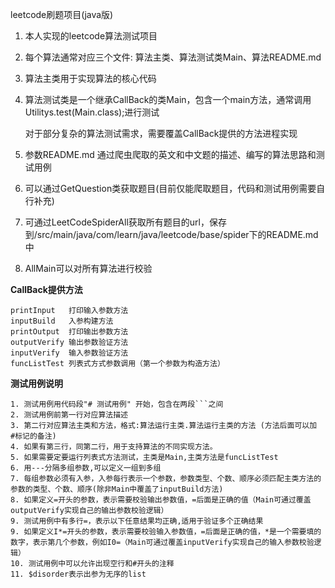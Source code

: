 leetcode刷题项目(java版)


1. 本人实现的leetcode算法测试项目
2. 每个算法通常对应三个文件: 算法主类、算法测试类Main、算法README.md
3. 算法主类用于实现算法的核心代码
4. 算法测试类是一个继承CallBack的类Main，包含一个main方法，通常调用Utilitys.test(Main.class);进行测试
   
   对于部分复杂的算法测试需求，需要覆盖CallBack提供的方法进程实现
   
5. 参数README.md 通过爬虫爬取的英文和中文题的描述、编写的算法思路和测试用例
6. 可以通过GetQuestion类获取题目(目前仅能爬取题目，代码和测试用例需要自行补充)
7. 可通过LeetCodeSpiderAll获取所有题目的url，保存到/src/main/java/com/learn/java/leetcode/base/spider下的README.md中
7. AllMain可以对所有算法进行校验
 
**CallBack提供方法**

```
printInput   打印输入参数方法
inputBuild   入参构建方法
printOutput  打印输出参数方法
outputVerify 输出参数验证方法
inputVerify  输入参数验证方法
funcListTest 列表式方式参数调用（第一个参数为构造方法）
```   

**测试用例说明**
```
1. 测试用例用代码段"# 测试用例" 开始，包含在两段```之间
2. 测试用例前第一行对应算法描述
3. 第二行对应算法主类和方法，格式:算法运行主类.算法运行主类的方法 (方法后面可以加 #标记的备注)
4. 如果有第三行，同第二行，用于支持算法的不同实现方法。
5. 如果需要定要运行列表式方法测试，主类是Main,主类方法是funcListTest
6. 用---分隔多组参数,可以定义一组到多组
7. 每组参数必须有入参，入参每行表示一个参数，参数类型、个数、顺序必须匹配主类方法的参数的类型、个数、顺序(除非Main中覆盖了inputBuild方法)
8. 如果定义=开头的参数，表示需要校验输出参数值，=后面是正确的值（Main可通过覆盖outputVerify实现自己的输出参数校验逻辑）
9. 测试用例中有多行=，表示以下任意结果均正确,适用于验证多个正确结果
9. 如果定义I*=开头的参数，表示需要校验输入参数值，=后面是正确的值，*是一个需要填的数字，表示第几个参数，例如I0=（Main可通过覆盖inputVerify实现自己的输入参数校验逻辑）
10. 测试用例中可以允许出现空行和#开头的注释
11. $disorder表示出参为无序的list

```
   
   

